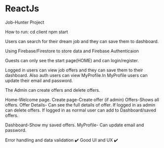 # ReactJs

Job-Hunter Project

How to run:
cd client
npm start

Users can search for their dream job and they can save them to dashboard.


Using Firebase/Firestore to store data and Firebase Authenticaion

Guests can only see the start page(HOME) and can login/register.

Logged in users can view job offers and they can save them to their dashboard.
Also auth users can view MyProfile.In MyProfile users can update their email and password.

The Admin can create offers and delete offers.


Home-Welcome page.
Create page-Create offer (if admin)
Offers-Shows all offers.
Offer Details-
Can see the full details of offer.
If logged in as admin can delete offers.
If logged in as normal user can add to Dashboard/saved offers.

Dashboard-Show my saved offers.
MyProfile-
Can update email and password.

Error handling and data validation ✔️
Good UI and UX ✔️
